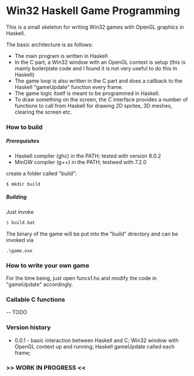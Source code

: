 # Win32 Haskell Game Programming

This is a small skeleton for writing Win32 games with OpenGL graphics in Haskell. 

The basic architecture is as follows: 

* The main program is written in Haskell
* In the C part, a Win32 window with an OpenGL context is setup 
  (this is mainly boilerplate code and I found it is not very useful to 
  do this in Haskell)
* The game loop is also written in the C part and does a callback to the 
  Haskell "gameUpdate" function every frame. 
* The game logic itself is meant to be programmed in Haskell. 
* To draw something on the screen, the C interface provides a number of 
  functions to call from Haskell for drawing 2D sprites, 3D meshes, clearing the screen etc. 
  
### How to build
##### Prerequisites
* Haskell compiler (ghc) in the PATH; tested with version 8.0.2
* MinGW compiler (g++) in the PATH; testwed with 7.2.0

create a folder called "build": 
```
$ mkdir build
```

##### Building
Just invoke 
``` Haskell
$ build.bat
```

The binary of the game will be put into the "build" directory and can be invoked via 

```
.\game.exe
```
  
### How to write your own game
For the time being, just open funcs1.hs and modify the code in "gameUpdate" accordingly.


### Callable C functions
-- TODO
  
### Version history
* 0.0.1 - basic interaction between Haskell and C; Win32 window with OpenGL context up and running; Haskell gameUpdate called each frame;
  
  
### >> WORK IN PROGRESS <<
